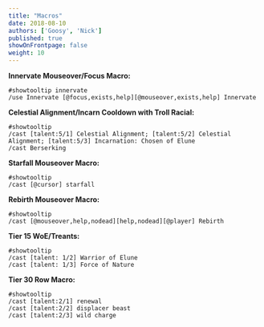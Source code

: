 ```yaml
---
title: "Macros"
date: 2018-08-10
authors: ['Goosy', 'Nick']
published: true
showOnFrontpage: false
weight: 10
---
```


**Innervate Mouseover/Focus Macro:**

```
#showtooltip innervate
/use Innervate [@focus,exists,help][@mouseover,exists,help] Innervate
```

**Celestial Alignment/Incarn Cooldown with Troll Racial:**

```
#showtooltip
/cast [talent:5/1] Celestial Alignment; [talent:5/2] Celestial Alignment; [talent:5/3] Incarnation: Chosen of Elune
/cast Berserking
```

**Starfall Mouseover Macro:**

```
#showtooltip
/cast [@cursor] starfall
```

**Rebirth Mouseover Macro:**

```
#showtooltip
/cast [@mouseover,help,nodead][help,nodead][@player] Rebirth
```

**Tier 15 WoE/Treants:**

```
#showtooltip
/cast [talent: 1/2] Warrior of Elune
/cast [talent: 1/3] Force of Nature
```

**Tier 30 Row Macro:**

```
#showtooltip
/cast [talent:2/1] renewal
/cast [talent:2/2] displacer beast
/cast [talent:2/3] wild charge
```
